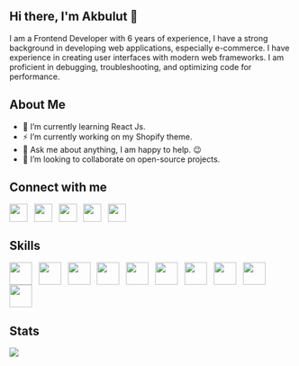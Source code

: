 ## Hi there, I'm Akbulut 👋
I am a Frontend Developer with 6 years of experience, I have a strong background in developing web applications, especially e-commerce. I have experience in creating user interfaces with modern web frameworks. I am proficient in debugging, troubleshooting, and optimizing code for performance. 
## About Me
- 🌱 I’m currently learning React Js.
- ⚡ I’m currently working on my Shopify theme.
- 💬 Ask me about anything, I am happy to help. 😉
- 👯 I’m looking to collaborate on open-source projects.

## Connect with me 
<a href="https://www.instagram.com/akbllt" target="blank"><img align="center" src="https://onderakbulut.com/images/icons/instagram.svg" height="32" /></a> &nbsp;
<a href="https://www.linkedin.com/in/%C3%B6nder-akbulut-04b101161/" target="blank"><img align="center" src="https://onderakbulut.com/images/icons/linked.svg" height="32" /></a> &nbsp;
<a href="https://www.youtube.com/channel/UCvVEdwLQw9KuynvOuTUbaDg" target="blank"><img align="center" src="https://onderakbulut.com/images/icons/youtube.svg" height="32" /></a> &nbsp;
<a href="https://twitter.com/akbulut_dev" target="blank"><img align="center" src="https://onderakbulut.com/images/icons/twitter.svg" height="32" /></a> &nbsp;
<a href="https://codepen.io/onderakbulut" target="blank"><img align="center" src="https://onderakbulut.com/images/icons/codepen.svg" height="32" /></a> &nbsp;


## Skills
<img align="center" src="https://onderakbulut.com/images/icons/vue.svg" height="40" /> &nbsp;
<img align="center" src="https://onderakbulut.com/images/icons/nuxt.svg" height="40" /> &nbsp;
<img align="center" src="https://onderakbulut.com/images/icons/javascript.svg" height="40" /> &nbsp;
<img align="center" src="https://onderakbulut.com/images/icons/bootstrap.svg" height="40" /> &nbsp;
<img align="center" src="https://onderakbulut.com/images/icons/tailwind.svg" height="40" /> &nbsp;
<img align="center" src="https://onderakbulut.com/images/icons/sass.svg" height="40" /> &nbsp;
<img align="center" src="https://onderakbulut.com/images/icons/html.svg" height="40" /> &nbsp;
<img align="center" src="https://onderakbulut.com/images/icons/css.svg" height="40" /> &nbsp;
<img align="center" src="https://onderakbulut.com/images/icons/shopify.svg" height="40" /> &nbsp;
<img align="center" src="https://onderakbulut.com/images/icons/git.svg" height="40" /> &nbsp;

## Stats

<img src="https://github-readme-stats.vercel.app/api?username=onderakbulut&show_icons=true&theme=gruvbox">


<!--
**onderakbulut/onderakbulut** is a ✨ _special_ ✨ repository because its `README.md` (this file) appears on your GitHub profile.

Here are some ideas to get you started:

- 🔭 I’m currently working on ...
- 🌱 I’m currently learning ...
- 👯 I’m looking to collaborate on ...
- 🤔 I’m looking for help with ...
- 💬 Ask me about ...
- 📫 How to reach me: ...
- 😄 Pronouns: ...
- ⚡ Fun fact: ...
-->
